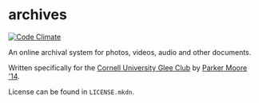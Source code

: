 # archives

[![Code Climate](https://codeclimate.com/badge.png)](https://codeclimate.com/github/CUGC/archives)

An online archival system for photos, videos, audio and other documents.

Written specifically for the [Cornell University Glee Club](http://www.gleeclub.com) by [Parker Moore '14](http://parkermoore.de).

License can be found in `LICENSE.mkdn`.